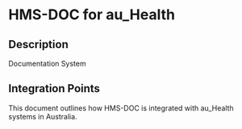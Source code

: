 # HMS-DOC for au_Health

## Description

Documentation System

## Integration Points

This document outlines how HMS-DOC is integrated with au_Health systems in Australia.
